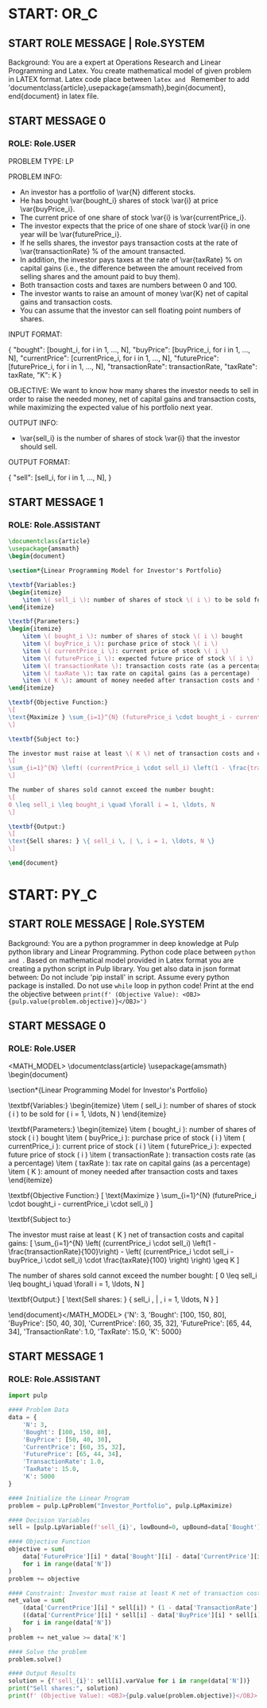# START: OR_C 
## START ROLE MESSAGE | Role.SYSTEM 
Background: You are a expert at Operations Research and Linear Programming and Latex. You create mathematical model of given problem in LATEX format. Latex code place between ```latex and ``` Remember to add 'documentclass{article},usepackage{amsmath},begin{document}, end{document} in latex file. 
## START MESSAGE 0 
### ROLE: Role.USER
<DESCRIPTION>
PROBLEM TYPE: LP

PROBLEM INFO: 

- An investor has a portfolio of \var{N} different stocks.
- He has bought \var{bought_i} shares of stock \var{i} at price \var{buyPrice_i}. 
- The current price of one share of stock \var{i} is \var{currentPrice_i}.
- The investor expects that the price of one share of stock \var{i} in one year will be \var{futurePrice_i}.
- If he sells shares, the investor pays transaction costs at the rate of \var{transactionRate} % of the amount transacted.
- In addition, the investor pays taxes at the rate of \var{taxRate} % on capital gains (i.e., the difference between the amount received from selling shares and the amount paid to buy them).
- Both transaction costs and taxes are numbers between 0 and 100.
- The investor wants to raise an amount of money \var{K} net of capital gains and transaction costs.
- You can assume that the investor can sell floating point numbers of shares.

INPUT FORMAT: 

{
    "bought": [bought_i, for i in 1, ..., N],
    "buyPrice": [buyPrice_i, for i in 1, ..., N],
    "currentPrice": [currentPrice_i, for i in 1, ..., N],
    "futurePrice": [futurePrice_i, for i in 1, ..., N],
    "transactionRate": transactionRate,
    "taxRate": taxRate,
    "K": K
}

OBJECTIVE: We want to know how many shares the investor needs to sell in order to raise the needed money, net of capital gains and transaction costs, while maximizing the expected value of his portfolio next year.

OUTPUT INFO:

- \var{sell_i} is the number of shares of stock \var{i} that the investor should sell.

OUTPUT FORMAT:

{
    "sell": [sell_i, for i in 1, ..., N],
}

</DESCRIPTION>


## START MESSAGE 1 
### ROLE: Role.ASSISTANT
```latex
\documentclass{article}
\usepackage{amsmath}
\begin{document}

\section*{Linear Programming Model for Investor's Portfolio}

\textbf{Variables:}
\begin{itemize}
    \item \( sell_i \): number of shares of stock \( i \) to be sold for \( i = 1, \ldots, N \)
\end{itemize}

\textbf{Parameters:}
\begin{itemize}
    \item \( bought_i \): number of shares of stock \( i \) bought
    \item \( buyPrice_i \): purchase price of stock \( i \)
    \item \( currentPrice_i \): current price of stock \( i \)
    \item \( futurePrice_i \): expected future price of stock \( i \)
    \item \( transactionRate \): transaction costs rate (as a percentage)
    \item \( taxRate \): tax rate on capital gains (as a percentage)
    \item \( K \): amount of money needed after transaction costs and taxes
\end{itemize}

\textbf{Objective Function:}
\[
\text{Maximize } \sum_{i=1}^{N} (futurePrice_i \cdot bought_i - currentPrice_i \cdot sell_i)
\]

\textbf{Subject to:}

The investor must raise at least \( K \) net of transaction costs and capital gains:
\[
\sum_{i=1}^{N} \left( (currentPrice_i \cdot sell_i) \left(1 - \frac{transactionRate}{100}\right) - \left( (currentPrice_i \cdot sell_i - buyPrice_i \cdot sell_i) \cdot \frac{taxRate}{100} \right) \right) \geq K
\]

The number of shares sold cannot exceed the number bought:
\[
0 \leq sell_i \leq bought_i \quad \forall i = 1, \ldots, N
\]

\textbf{Output:}
\[
\text{Sell shares: } \{ sell_i \, | \, i = 1, \ldots, N \}
\]

\end{document}
```

# START: PY_C 
## START ROLE MESSAGE | Role.SYSTEM 
Background: You are a python programmer in deep knowledge at Pulp python library and Linear Programming. Python code place between ```python and ```. Based on mathematical model provided in Latex format you are creating a python script in Pulp library. You get also data in json format between: <DATA></DATA> Do not include 'pip install' in script. Assume every python package is installed. Do not use `while` loop in python code! Print at the end the objective between <OBJ></OBJ> `print(f' (Objective Value): <OBJ>{pulp.value(problem.objective)}</OBJ>')` 
## START MESSAGE 0 
### ROLE: Role.USER
<MATH_MODEL>
\documentclass{article}
\usepackage{amsmath}
\begin{document}

\section*{Linear Programming Model for Investor's Portfolio}

\textbf{Variables:}
\begin{itemize}
    \item \( sell_i \): number of shares of stock \( i \) to be sold for \( i = 1, \ldots, N \)
\end{itemize}

\textbf{Parameters:}
\begin{itemize}
    \item \( bought_i \): number of shares of stock \( i \) bought
    \item \( buyPrice_i \): purchase price of stock \( i \)
    \item \( currentPrice_i \): current price of stock \( i \)
    \item \( futurePrice_i \): expected future price of stock \( i \)
    \item \( transactionRate \): transaction costs rate (as a percentage)
    \item \( taxRate \): tax rate on capital gains (as a percentage)
    \item \( K \): amount of money needed after transaction costs and taxes
\end{itemize}

\textbf{Objective Function:}
\[
\text{Maximize } \sum_{i=1}^{N} (futurePrice_i \cdot bought_i - currentPrice_i \cdot sell_i)
\]

\textbf{Subject to:}

The investor must raise at least \( K \) net of transaction costs and capital gains:
\[
\sum_{i=1}^{N} \left( (currentPrice_i \cdot sell_i) \left(1 - \frac{transactionRate}{100}\right) - \left( (currentPrice_i \cdot sell_i - buyPrice_i \cdot sell_i) \cdot \frac{taxRate}{100} \right) \right) \geq K
\]

The number of shares sold cannot exceed the number bought:
\[
0 \leq sell_i \leq bought_i \quad \forall i = 1, \ldots, N
\]

\textbf{Output:}
\[
\text{Sell shares: } \{ sell_i \, | \, i = 1, \ldots, N \}
\]

\end{document}</MATH_MODEL>
<DATA>
{'N': 3, 'Bought': [100, 150, 80], 'BuyPrice': [50, 40, 30], 'CurrentPrice': [60, 35, 32], 'FuturePrice': [65, 44, 34], 'TransactionRate': 1.0, 'TaxRate': 15.0, 'K': 5000}</DATA>


## START MESSAGE 1 
### ROLE: Role.ASSISTANT
```python
import pulp

#### Problem Data
data = {
    'N': 3,
    'Bought': [100, 150, 80],
    'BuyPrice': [50, 40, 30],
    'CurrentPrice': [60, 35, 32],
    'FuturePrice': [65, 44, 34],
    'TransactionRate': 1.0,
    'TaxRate': 15.0,
    'K': 5000
}

#### Initialize the Linear Program
problem = pulp.LpProblem("Investor_Portfolio", pulp.LpMaximize)

#### Decision Variables
sell = [pulp.LpVariable(f'sell_{i}', lowBound=0, upBound=data['Bought'][i], cat='Continuous') for i in range(data['N'])]

#### Objective Function
objective = sum(
    data['FuturePrice'][i] * data['Bought'][i] - data['CurrentPrice'][i] * sell[i]
    for i in range(data['N'])
)
problem += objective

#### Constraint: Investor must raise at least K net of transaction costs and capital gains
net_value = sum(
    (data['CurrentPrice'][i] * sell[i]) * (1 - data['TransactionRate'] / 100) - 
    ((data['CurrentPrice'][i] * sell[i] - data['BuyPrice'][i] * sell[i]) * (data['TaxRate'] / 100))
    for i in range(data['N'])
)
problem += net_value >= data['K']

#### Solve the problem
problem.solve()

#### Output Results
solution = {f'sell_{i}': sell[i].varValue for i in range(data['N'])}
print("Sell shares:", solution)
print(f' (Objective Value): <OBJ>{pulp.value(problem.objective)}</OBJ>')
```

